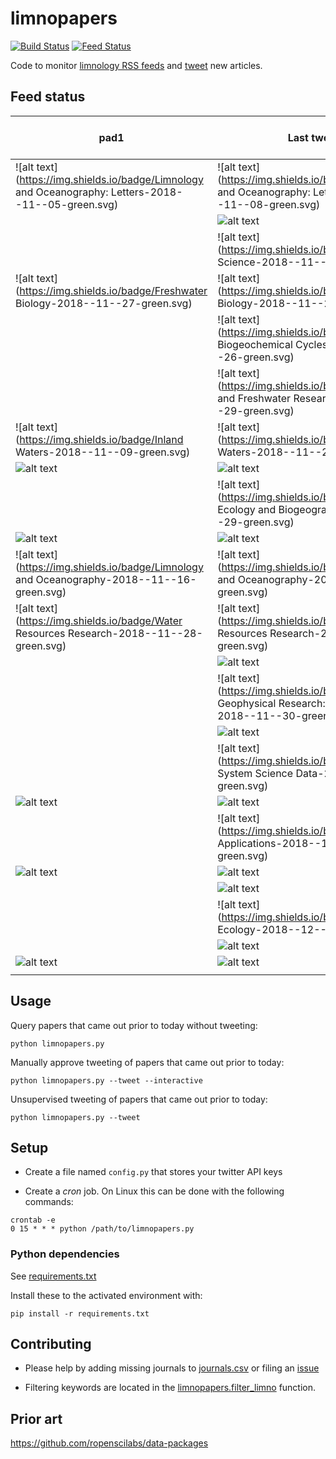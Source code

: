 # limnopapers

[![Build Status](https://api.travis-ci.org/jsta/limnopapers.png)](https://travis-ci.org/jsta/limnopapers) [![Feed Status](https://img.shields.io/badge/feed%20status-good-green.svg)](https://jsta.github.io/limnopapers)

Code to monitor [limnology RSS feeds](journals.csv) and [tweet](https://twitter.com/limno_papers) new articles.

## Feed status
pad1|Last tweet|Last RSS entry|pad2
---|---|---|---
|![alt text](https://img.shields.io/badge/Limnology and Oceanography: Letters-2018--11--05-green.svg)|![alt text](https://img.shields.io/badge/Limnology and Oceanography: Letters-2018--11--08-green.svg)|
||![alt text](https://img.shields.io/badge/CJFAS-2018--11--12-green.svg)|
||![alt text](https://img.shields.io/badge/Freshwater Science-2018--11--20-green.svg)|
|![alt text](https://img.shields.io/badge/Freshwater Biology-2018--11--27-green.svg)|![alt text](https://img.shields.io/badge/Freshwater Biology-2018--11--20-green.svg)|
||![alt text](https://img.shields.io/badge/Global Biogeochemical Cycles-2018--11--26-green.svg)|
||![alt text](https://img.shields.io/badge/Marine and Freshwater Research-2018--11--29-green.svg)|
|![alt text](https://img.shields.io/badge/Inland Waters-2018--11--09-green.svg)|![alt text](https://img.shields.io/badge/Inland Waters-2018--11--29-green.svg)|
|![alt text](https://img.shields.io/badge/Oikos-2018--11--17-green.svg)|![alt text](https://img.shields.io/badge/Oikos-2018--11--29-green.svg)|
||![alt text](https://img.shields.io/badge/Global Ecology and Biogeography-2018--11--29-green.svg)|
|![alt text](https://img.shields.io/badge/JAWRA-2018--11--30-green.svg)|![alt text](https://img.shields.io/badge/JAWRA-2018--11--29-green.svg)|
|![alt text](https://img.shields.io/badge/Limnology and Oceanography-2018--11--16-green.svg)|![alt text](https://img.shields.io/badge/Limnology and Oceanography-2018--11--29-green.svg)|
|![alt text](https://img.shields.io/badge/Water Resources Research-2018--11--28-green.svg)|![alt text](https://img.shields.io/badge/Water Resources Research-2018--11--29-green.svg)|
||![alt text](https://img.shields.io/badge/Ecology-2018--11--29-green.svg)|
||![alt text](https://img.shields.io/badge/Journal of Geophysical Research: Biogeosciences-2018--11--30-green.svg)|
||![alt text](https://img.shields.io/badge/Biogeosciences-2018--11--30-green.svg)|
||![alt text](https://img.shields.io/badge/Earth System Science Data-2018--11--30-green.svg)|
|![alt text](https://img.shields.io/badge/HESS-2018--11--27-green.svg)|![alt text](https://img.shields.io/badge/HESS-2018--11--30-green.svg)|
||![alt text](https://img.shields.io/badge/Ecological Applications-2018--11--30-green.svg)|
|![alt text](https://img.shields.io/badge/Biogeochemistry-2018--11--24-green.svg)|![alt text](https://img.shields.io/badge/Biogeochemistry-2018--12--01-green.svg)|
||![alt text](https://img.shields.io/badge/Ambio-2018--12--01-green.svg)|
||![alt text](https://img.shields.io/badge/Aquatic Ecology-2018--12--01-green.svg)|
||![alt text](https://img.shields.io/badge/Ecosystems-2018--12--01-green.svg)|
|![alt text](https://img.shields.io/badge/Hydrobiologia-2018--11--19-green.svg)|![alt text](https://img.shields.io/badge/Hydrobiologia-2019--01--01-green.svg)|
|||

## Usage

Query papers that came out prior to today without tweeting:

`python limnopapers.py`

Manually approve tweeting of papers that came out prior to today:

`python limnopapers.py --tweet --interactive`

Unsupervised tweeting of papers that came out prior to today:

`python limnopapers.py --tweet`

## Setup

* Create a file named `config.py` that stores your twitter API keys

* Create a _cron_ job. On Linux this can be done with the following commands:

```
crontab -e 
0 15 * * * python /path/to/limnopapers.py
```

### Python dependencies

See [requirements.txt](requirements.txt)

Install these to the activated environment with:

`pip install -r requirements.txt`

## Contributing

* Please help by adding missing journals to [journals.csv](journals.csv) or filing an [issue](https://github.com/jsta/limnopapers/issues)

* Filtering keywords are located in the [limnopapers.filter_limno](limnopapers.py) function.

## Prior art

https://github.com/ropenscilabs/data-packages
